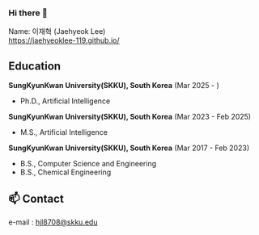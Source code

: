 ### Hi there 👋
Name: 이재혁 (Jaehyeok Lee) <br>
https://jaehyeoklee-119.github.io/

## Education
**SungKyunKwan University(SKKU), South Korea** (Mar 2025 - )
- Ph.D., Artificial Intelligence

**SungKyunKwan University(SKKU), South Korea** (Mar 2023 - Feb 2025)
- M.S., Artificial Intelligence

**SungKyunKwan University(SKKU), South Korea** (Mar 2017 - Feb 2023)
- B.S., Computer Science and Engineering
- B.S., Chemical Engineering

## 📫 Contact
e-mail : hjl8708@skku.edu

<!--
**jaehyeokLee-119/jaehyeokLee-119** is a ✨ _special_ ✨ repository because its `README.md` (this file) appears on your GitHub profile.

Here are some ideas to get you started:

- 🔭 I’m currently working on ...
- 🌱 I’m currently learning ...
- 👯 I’m looking to collaborate on ...
- 🤔 I’m looking for help with ...
- 💬 Ask me about ...
- 📫 How to reach me: ...
- 😄 Pronouns: ...
- ⚡ Fun fact: ...
-->
